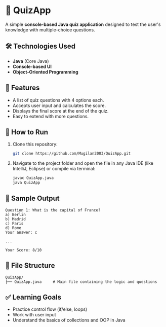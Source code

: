 # 📘 QuizApp

A simple **console-based Java quiz application** designed to test the user's knowledge with multiple-choice questions.

## 🛠️ Technologies Used

* **Java** (Core Java)
* **Console-based UI**
* **Object-Oriented Programming**

## 🎯 Features

* A list of quiz questions with 4 options each.
* Accepts user input and calculates the score.
* Displays the final score at the end of the quiz.
* Easy to extend with more questions.

## 🚀 How to Run

1. Clone this repository:

   ```bash
   git clone https://github.com/Mugilan2003/QuizApp.git
   ```
2. Navigate to the project folder and open the file in any Java IDE (like IntelliJ, Eclipse) or compile via terminal:

   ```bash
   javac QuizApp.java
   java QuizApp
   ```

## 📸 Sample Output

```
Question 1: What is the capital of France?
a) Berlin
b) Madrid
c) Paris
d) Rome
Your answer: c

...

Your Score: 8/10
```

## 📂 File Structure

```
QuizApp/
├── QuizApp.java     # Main file containing the logic and questions
```

## ✅ Learning Goals

* Practice control flow (if/else, loops)
* Work with user input
* Understand the basics of collections and OOP in Java
